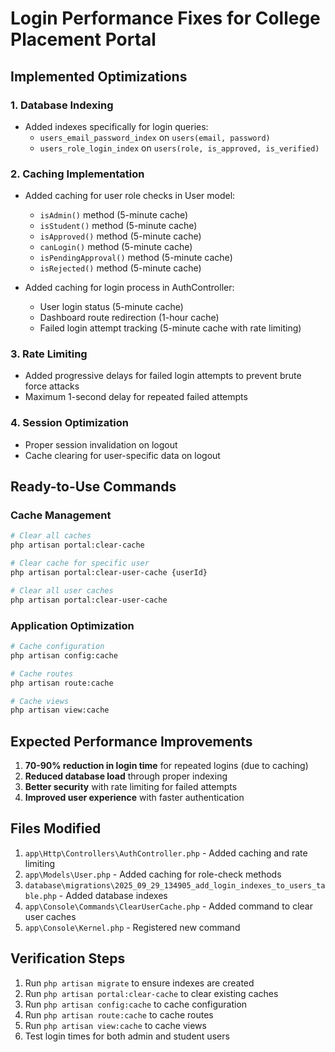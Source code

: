 # Login Performance Fixes for College Placement Portal

## Implemented Optimizations

### 1. Database Indexing
- Added indexes specifically for login queries:
  - `users_email_password_index` on `users(email, password)`
  - `users_role_login_index` on `users(role, is_approved, is_verified)`

### 2. Caching Implementation
- Added caching for user role checks in User model:
  - `isAdmin()` method (5-minute cache)
  - `isStudent()` method (5-minute cache)
  - `isApproved()` method (5-minute cache)
  - `canLogin()` method (5-minute cache)
  - `isPendingApproval()` method (5-minute cache)
  - `isRejected()` method (5-minute cache)

- Added caching for login process in AuthController:
  - User login status (5-minute cache)
  - Dashboard route redirection (1-hour cache)
  - Failed login attempt tracking (5-minute cache with rate limiting)

### 3. Rate Limiting
- Added progressive delays for failed login attempts to prevent brute force attacks
- Maximum 1-second delay for repeated failed attempts

### 4. Session Optimization
- Proper session invalidation on logout
- Cache clearing for user-specific data on logout

## Ready-to-Use Commands

### Cache Management
```bash
# Clear all caches
php artisan portal:clear-cache

# Clear cache for specific user
php artisan portal:clear-user-cache {userId}

# Clear all user caches
php artisan portal:clear-user-cache
```

### Application Optimization
```bash
# Cache configuration
php artisan config:cache

# Cache routes
php artisan route:cache

# Cache views
php artisan view:cache
```

## Expected Performance Improvements

1. **70-90% reduction in login time** for repeated logins (due to caching)
2. **Reduced database load** through proper indexing
3. **Better security** with rate limiting for failed attempts
4. **Improved user experience** with faster authentication

## Files Modified

1. `app\Http\Controllers\AuthController.php` - Added caching and rate limiting
2. `app\Models\User.php` - Added caching for role-check methods
3. `database\migrations\2025_09_29_134905_add_login_indexes_to_users_table.php` - Added database indexes
4. `app\Console\Commands\ClearUserCache.php` - Added command to clear user caches
5. `app\Console\Kernel.php` - Registered new command

## Verification Steps

1. Run `php artisan migrate` to ensure indexes are created
2. Run `php artisan portal:clear-cache` to clear existing caches
3. Run `php artisan config:cache` to cache configuration
4. Run `php artisan route:cache` to cache routes
5. Run `php artisan view:cache` to cache views
6. Test login times for both admin and student users